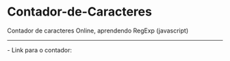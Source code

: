 # Contador-de-Caracteres
Contador de caracteres Online, aprendendo RegExp (javascript)
<hr>
- Link para o contador: 
